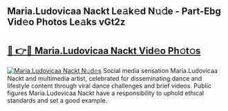 ## Maria.Ludovicaa Nackt Le𝚊k𝚎d N𝚞𝚍e - Part-Ebg Vid𝚎o Photos Le𝚊ks vGt2z

# <h2><a href="http://fb2nv8.evod.top/?m=Maria.Ludovicaa+Nackt">🔗 👉🔴 Maria.Ludovicaa Nackt Vid𝚎o Ph𝚘t𝚘s</a></h2>

[![Maria.Ludovicaa Nackt N𝚞d𝚎s](https://i.imgur.com/8V9OHl7.gif)](http://fb2nv8.evod.top/?m=Maria.Ludovicaa+Nackt)
Social media sensation Maria.Ludovicaa Nackt and multimedia artist, celebrated for disseminating dance and lifestyle content through viral dance challenges and brief videos. Public figures Maria.Ludovicaa Nackt have a responsibility to uphold ethical standards and set a good example. 
